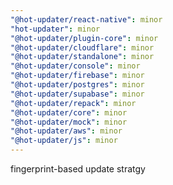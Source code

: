 ```yaml
---
"@hot-updater/react-native": minor
"hot-updater": minor
"@hot-updater/plugin-core": minor
"@hot-updater/cloudflare": minor
"@hot-updater/standalone": minor
"@hot-updater/console": minor
"@hot-updater/firebase": minor
"@hot-updater/postgres": minor
"@hot-updater/supabase": minor
"@hot-updater/repack": minor
"@hot-updater/core": minor
"@hot-updater/mock": minor
"@hot-updater/aws": minor
"@hot-updater/js": minor
---
```


fingerprint-based update stratgy
